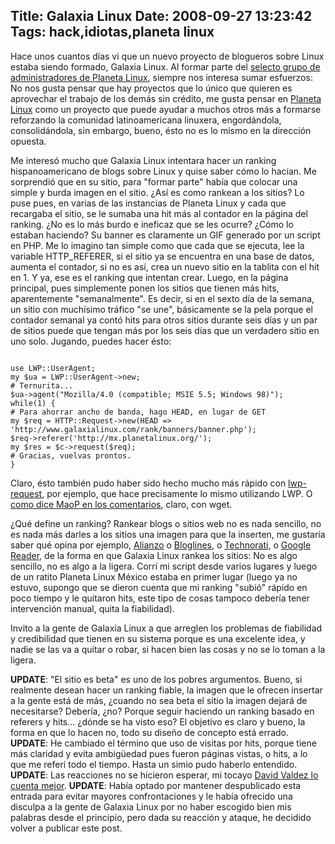 Title: Galaxia Linux
Date: 2008-09-27 13:23:42
Tags: hack,idiotas,planeta linux
---
Hace unos cuantos días vi que un nuevo proyecto de blogueros sobre Linux estaba siendo formado, Galaxia Linux. Al formar parte del <a href="http://www.planetalinux.org/creditos.php">selecto grupo de administradores de Planeta Linux</a>, siempre nos interesa sumar esfuerzos: No nos gusta pensar que hay proyectos que lo único que quieren es aprovechar el trabajo de los demás sin crédito, me gusta pensar en <a href="http://planetalinux.org/">Planeta Linux</a> como un proyecto que puede ayudar a muchos otros más a formarse reforzando la comunidad latinoamericana linuxera, engordándola, consolidándola, sin embargo, bueno, ésto no es lo mismo en la dirección opuesta.

Me interesó mucho que Galaxia Linux intentara hacer un ranking hispanoamericano de blogs sobre Linux y quise saber cómo lo hacían. Me sorprendió que en su sitio, para "formar parte" había que colocar una simple y burda imagen en el sitio. ¿Así es como rankean a los sitios? Lo puse pues, en varias de las instancias de Planeta Linux y cada que recargaba el sitio, se le sumaba una hit más al contador en la página del ranking. ¿No es lo más burdo e ineficaz que se les ocurre? ¿Cómo lo estaban haciendo? Su banner es claramente un GIF generado por un script en PHP. Me lo imagino tan simple como que cada que se ejecuta, lee la variable HTTP_REFERER, si el sitio ya se encuentra en una base de datos, aumenta el contador, si no es así, crea un nuevo sitio en la tablita con el hit en 1. Y ya, ese es el ranking que intentan crear. Luego, en la página principal, pues simplemente ponen los sitios que tienen más hits, aparentemente "semanalmente". Es decir, si en el sexto día de la semana, un sitio con muchísimo tráfico "se une", básicamente se la pela porque el contador semanal ya contó hits para otros sitios durante seis días y un par de sitios puede que tengan más por los seis días que un verdadero sitio en uno solo. Jugando, puedes hacer ésto:

<code>
use LWP::UserAgent;
my $ua = LWP::UserAgent-&gt;new;
# Ternurita...
$ua-&gt;agent("Mozilla/4.0 (compatible; MSIE 5.5; Windows 98)");
while(1) {
# Para ahorrar ancho de banda, hago HEAD, en lugar de GET
my $req = HTTP::Request-&gt;new(HEAD =&gt; 'http://www.galaxialinux.com/rank/banners/banner.php');
$req-&gt;referer('http://mx.planetalinux.org/');
my $res = $c-&gt;request($req);
# Gracias, vuelvas prontos.
}
</code>

Claro, ésto también pudo haber sido hecho mucho más rápido con <a href="http://linux.about.com/library/cmd/blcmdl1_lwp-request.htm">lwp-request</a>, por ejemplo, que hace precisamente lo mismo utilizando LWP. O <a href="http://log.damog.net/2008/09/galaxia-linux/">como dice MaoP en los comentarios</a>, claro, con wget.

¿Qué define un ranking? Rankear blogs o sitios web no es nada sencillo, no es nada más darles a los sitios una imagen para que la inserten, me gustaría saber qué opina por ejemplo, <a href="http://www.alianzo.com/">Alianzo</a> o <a href="http://bloglines.com">Bloglines</a>, o <a href="http://technorati.com">Technorati</a>, o <a href="http://google.com/reader">Google Reader</a>, de la forma en que Galaxia Linux rankea los sitios: No es algo sencillo, no es algo a la ligera. Corrí mi script desde varios lugares y luego de un ratito Planeta Linux México estaba en primer lugar (luego ya no estuvo, supongo que se dieron cuenta que mi ranking "subió" rápido en poco tiempo y le quitaron hits, este tipo de cosas tampoco debería tener intervención manual, quita la fiabilidad).

Invito a la gente de Galaxia Linux a que arreglen los problemas de fiabilidad y credibilidad que tienen en su sistema porque es una excelente idea, y nadie se las va a quitar o robar, si hacen bien las cosas y no se lo toman a la ligera.

<strong>UPDATE</strong>: "El sitio es beta" es uno de los pobres argumentos. Bueno, si realmente desean hacer un ranking fiable, la imagen que le ofrecen insertar a la gente está de más, ¿cuando no sea beta el sitio la imagen dejará de necesitarse? Debería, ¿no? Porque seguir haciendo un ranking basado en referers y hits... ¿dónde se ha visto eso? El objetivo es claro y bueno, la forma en que lo hacen no, todo su diseño de concepto está errado.
<strong>UPDATE</strong>: He cambiado el término que uso de visitas por hits, porque tiene más claridad y evita ambigüedad pues fueron páginas vistas, o hits, a lo que me referí todo el tiempo. Hasta un simio pudo haberlo entendido.
<strong>UPDATE</strong>: Las reacciones no se hicieron esperar, mi tocayo <a href="http://gnuget.org/blog/view/192/galaxialinux-y-como-no-reaccionar-como-un-perdedor">David Valdez lo cuenta mejor</a>.
<strong>UPDATE</strong>: Había optado por mantener despublicado esta entrada para evitar mayores confrontaciones y le había ofrecido una disculpa a la gente de Galaxia Linux por no haber escogido bien mis palabras desde el principio, pero dada su reacción y ataque, he decidido volver a publicar este post.